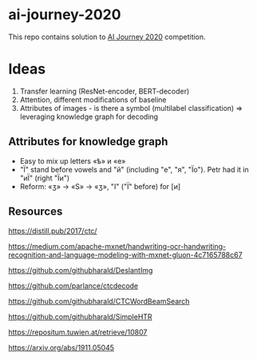 # ai-journey-2020
This repo contains solution to [AI Journey 2020](https://github.com/sberbank-ai/digital_peter_aij2020/blob/master/README.en.md) competition.

# Ideas
1. Transfer learning (ResNet-encoder, BERT-decoder)
2. Attention, different modifications of baseline
3. Attributes of images - is there a symbol (multilabel classification) => leveraging knowledge graph for decoding

## Attributes for knowledge graph
* Easy to mix up letters «ѣ» и «е»
* "Ї" stand before vowels and "й" (including "е", "я", "Їo"). Petr had it in "иЇ" (right "Їи")
* Reform: «ӡ» -> «Ѕ» -> «ӡ», "I" ("Ї" before) for [и]

## Resources

https://distill.pub/2017/ctc/

https://medium.com/apache-mxnet/handwriting-ocr-handwriting-recognition-and-language-modeling-with-mxnet-gluon-4c7165788c67

https://github.com/githubharald/DeslantImg

https://github.com/parlance/ctcdecode

https://github.com/githubharald/CTCWordBeamSearch

https://github.com/githubharald/SimpleHTR

https://repositum.tuwien.at/retrieve/10807

https://arxiv.org/abs/1911.05045
